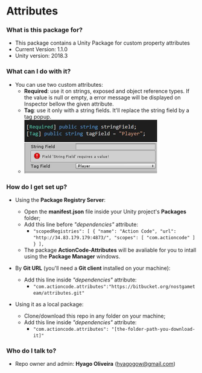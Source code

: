 # Attributes

### What is this package for? ###

* This package contains a Unity Package for custom property attributes
* Current Version: 1.1.0
* Unity version: 2018.3

### What can I do with it? ###
* You can use two custom attributes:
	* **Required**: use it on strings, exposed and object reference types. If the value is null or empty, a error message will be displayed on Inspector bellow the given attribute.
	* **Tag**: use it only with a string fields. It'll replace the string field by a tag popup.
	* ![Attribute Showcase](/Documentation~/unity-package_attributes-showcase.jpg)

### How do I get set up? ###
* Using the **Package Registry Server**:
	* Open the **manifest.json** file inside your Unity project's **Packages** folder;
	* Add this line before *"dependencies"* attribute:
		* ```"scopedRegistries": [ { "name": "Action Code", "url": "http://34.83.179.179:4873/", "scopes": [ "com.actioncode" ] } ],```
	* The package **ActionCode-Attributes** will be avaliable for you to intall using the **Package Manager** windows.
	
* By **Git URL** (you'll need a **Git client** installed on your machine):
	* Add this line inside *"dependencies"* attribute: 
		* ```"com.actioncode.attributes":"https://bitbucket.org/nostgameteam/attributes.git"```
		
* Using it as a local package: 
	* Clone/download this repo in any folder on your machine;
	* Add this line inside *"dependencies"* attribute: 
		* ```"com.actioncode.attributes": "[the-folder-path-you-download-it]"```

### Who do I talk to? ###

* Repo owner and admin: **Hyago Oliveira** (hyagogow@gmail.com)